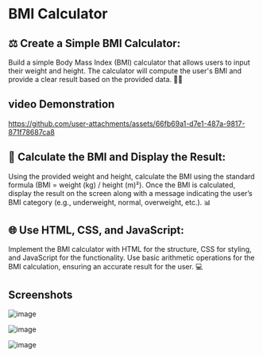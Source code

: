 # BMI Calculator

## ⚖️ Create a Simple BMI Calculator:
Build a simple Body Mass Index (BMI) calculator that allows users to input their weight and height. The calculator will compute the user's BMI and provide a clear result based on the provided data. 🧑‍⚕️

## video Demonstration
https://github.com/user-attachments/assets/66fb69a1-d7e1-487a-9817-871f78687ca8

## 🧮 Calculate the BMI and Display the Result:
Using the provided weight and height, calculate the BMI using the standard formula (BMI = weight (kg) / height (m)²). Once the BMI is calculated, display the result on the screen along with a message indicating the user’s BMI category (e.g., underweight, normal, overweight, etc.). 📊

## 🌐 Use HTML, CSS, and JavaScript:
Implement the BMI calculator with HTML for the structure, CSS for styling, and JavaScript for the functionality. Use basic arithmetic operations for the BMI calculation, ensuring an accurate result for the user. 💻

## Screenshots

![image](https://github.com/user-attachments/assets/fd9712ff-5c60-4890-803f-dff64022e9ae)

![image](https://github.com/user-attachments/assets/90001738-1102-4bf2-98b8-8e4703352a1a)

![image](https://github.com/user-attachments/assets/ac49345f-7cd7-4258-bcf1-3d63eafdf4b9)


